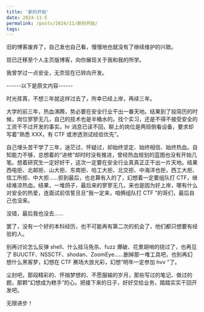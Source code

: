 ```yaml
---
title: '新的开始'
date: 2024-11-5
permalink: /posts/2024/11/新的开始/
tags:
---
```


旧的博客废弃了，自己发也自己看，慢慢地也就没有了继续维护的兴致。

现已迁移至个人主页版博客，向你展现关于我和我的所学。

我曾学过一点安全，无奈现在已转向开发。

------以下是原文内容------

时光荏苒，不想三年就这样过去了，所幸已经上岸，再续三年。

大学的前三年，热血沸腾，势必要在安全行业干出一番天地。结果到了投简历的时候，岗位寥寥无几，自己的技术也是半桶水的。找个实习，还是不得不接受安全的工资干不过开发的事实。hr 消息已读不回，聊上的岗位是两班倒看设备，要求却写着“熟悉 XXX，有 CTF 或渗透测试经验优先”。

自己埋头苦干学了三年，迷茫过、怀疑过，却始终坚定、始终相信、始终热血。自知能力不够，总想着的“进修”却时时没有推进，曾经热血规划的蓝图也没有开始几笔。想着研究生一定好好干，这次一定要在安全行业真真正正干出一片天地。结果西电拒、北邮拒、山大拒、东南拒、哈工大拒、北交拒、中海洋也拒，西工大拒、信工所拒、中大拒……拒到最后，也总算有入的了，幻想着一定要组队打 CTF，继续难凉热血。结果，一堆鸽子，最后来的寥寥无几，来也是因为好上岸，哪有什么对安全的热爱，连面试前信誓旦旦“我一定来，咱俩组队打 CTF ”的哥们，最后自己也没来。

没错，最后我也没去......

罢了，没有一个好的本科经历，也不可能再有第二次的机会了，他们都只想要有经验的人。

别再讨论怎么反弹 shell、什么挂马免杀、fuzz 爆破、花里胡哨的绕过了，也再见了 BUUCTF、NSSCTF、shodan、ZoomEye……删掉那一堆工具吧，也别再幻想什么黑客梦，幻想在 CTF 赛场大放光彩，幻想“明年一定参加 hvv ”了。

尘封吧，那段精彩的、怀揣梦想的、不愿服输的岁月，那些写过的笔记、做过的题，那颗“幻想成为糕手”的心。把接下来的日子，好好交给业务，踏踏实实干回开发吧。

无限进步！

